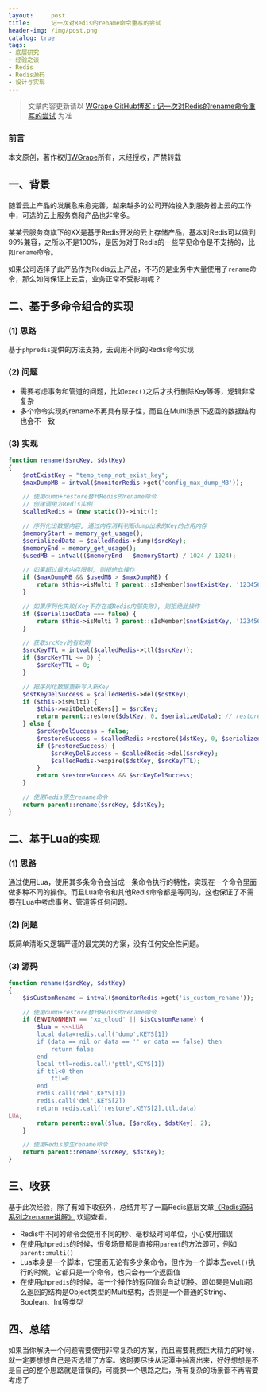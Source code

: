 ```yaml
---
layout:     post
title:      记一次对Redis的rename命令重写的尝试
header-img: /img/post.png
catalog: true
tags:
- 底层研究
- 经验之谈
- Redis
- Redis源码
- 设计与实现
---
```


> 文章内容更新请以 [WGrape GitHub博客 : 记一次对Redis的rename命令重写的尝试](https://github.com/WGrape/Blog/issues/243) 为准

### 前言
本文原创，著作权归[WGrape](https://github.com/WGrape)所有，未经授权，严禁转载

## 一、背景
随着云上产品的发展愈来愈完善，越来越多的公司开始投入到服务器上云的工作中，可选的云上服务商和产品也非常多。

某某云服务商旗下的XX是基于Redis开发的云上存储产品，基本对Redis可以做到99%兼容，之所以不是100%，是因为对于Redis的一些罕见命令是不支持的，比如```rename```命令。

如果公司选择了此产品作为Redis云上产品，不巧的是业务中大量使用了```rename```命令，那么如何保证上云后，业务正常不受影响呢？

## 二、基于多命令组合的实现

### (1) 思路
基于```phpredis```提供的方法支持，去调用不同的Redis命令实现

### (2) 问题
- 需要考虑事务和管道的问题，比如```exec()```之后才执行删除Key等等，逻辑非常复杂
- 多个命令实现的rename不再具有原子性，而且在Multi场景下返回的数据结构也会不一致

### (3) 实现
```php
function rename($srcKey, $dstKey)
{
    $notExistKey = "temp_temp_not_exist_key";
    $maxDumpMB = intval($monitorRedis->get('config_max_dump_MB'));

    // 使用dump+restore替代Redis的rename命令
    // 创建调用方Redis实例
    $calledRedis = (new static())->init();

    // 序列化出数据内容, 通过内存消耗判断dump出来的Key的占用内存
    $memoryStart = memory_get_usage();
    $serializedData = $calledRedis->dump($srcKey);
    $memoryEnd = memory_get_usage();
    $usedMB = intval(($memoryEnd - $memoryStart) / 1024 / 1024);

    // 如果超过最大内存限制, 则拒绝此操作
    if ($maxDumpMB && $usedMB > $maxDumpMB) {
        return $this->isMulti ? parent::sIsMember($notExistKey, '123456') : false;
    }

    // 如果序列化失败(Key不存在或Redis内部失败), 则拒绝此操作
    if ($serializedData === false) {
        return $this->isMulti ? parent::sIsMember($notExistKey, '123456') : false;
    }

    // 获取srcKey的有效期
    $srcKeyTTL = intval($calledRedis->ttl($srcKey));
    if ($srcKeyTTL <= 0) {
        $srcKeyTTL = 0;
    }

    // 把序列化数据重新写入新Key
    $dstKeyDelSuccess = $calledRedis->del($dstKey);
    if ($this->isMulti) {
        $this->waitDeleteKeys[] = $srcKey;
        return parent::restore($dstKey, 0, $serializedData); // restore with ttl will failed
    } else {
        $srcKeyDelSuccess = false;
        $restoreSuccess = $calledRedis->restore($dstKey, 0, $serializedData); // restore with ttl will failed
        if ($restoreSuccess) {
            $srcKeyDelSuccess = $calledRedis->del($srcKey);
            $calledRedis->expire($dstKey, $srcKeyTTL);
        }
        return $restoreSuccess && $srcKeyDelSuccess;
    }

    // 使用Redis原生rename命令
    return parent::rename($srcKey, $dstKey);
}
```

## 二、基于Lua的实现

### (1) 思路
通过使用Lua，使用其多条命令会当成一条命令执行的特性，实现在一个命令里面做多种不同的操作。而且Lua命令和其他Redis命令都是等同的，这也保证了不需要在Lua中考虑事务、管道等任何问题。

### (2) 问题
既简单清晰又逻辑严谨的最完美的方案，没有任何安全性问题。

### (3) 源码
```php
function rename($srcKey, $dstKey)
{
    $isCustomRename = intval($monitorRedis->get('is_custom_rename'));

    // 使用dump+restore替代Redis的rename命令
    if (ENVIRONMENT == 'xx_cloud' || $isCustomRename) {
        $lua = <<<LUA
        local data=redis.call('dump',KEYS[1])
        if (data == nil or data == '' or data == false) then
            return false
        end
        local ttl=redis.call('pttl',KEYS[1])
        if ttl<0 then
            ttl=0
        end
        redis.call('del',KEYS[1])
        redis.call('del',KEYS[2])
        return redis.call('restore',KEYS[2],ttl,data)
LUA;
        return parent::eval($lua, [$srcKey, $dstKey], 2);
    }

    // 使用Redis原生rename命令
    return parent::rename($srcKey, $dstKey);
}
```

## 三、收获
基于此次经验，除了有如下收获外，总结并写了一篇Redis底层文章[《Redis源码系列之rename讲解》](https://github.com/WGrape/Blog/issues/6) 欢迎查看。

- Redis中不同的命令会使用不同的秒、毫秒级时间单位，小心使用错误
- 在使用```phpredis```的时候，很多场景都是直接用```parent```的方法即可，例如```parent::multi()```
- Lua本身是一个脚本，它里面无论有多少条命令，但作为一个脚本去```evel()```执行的时候，它都只是一个命令，也只会有一个返回值
- 在使用```phpredis```的时候，每一个操作的返回值会自动切换。即如果是Multi那么返回的结构是Object类型的Multi结构，否则是一个普通的String、Boolean、Int等类型

## 四、总结
如果当你解决一个问题需要使用非常复杂的方案，而且需要耗费巨大精力的时候，就一定要想想自己是否选错了方案。这时要尽快从泥潭中抽离出来，好好想想是不是自己的整个思路就是错误的，可能换一个思路之后，所有复杂的场景都不再需要考虑了
